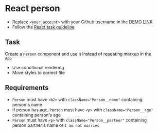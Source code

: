 # React person
- Replace `<your_account>` with your Github username in the [DEMO LINK](https://ik-web.github.io/react_person/)
- Follow the [React task guideline](https://github.com/mate-academy/react_task-guideline#react-tasks-guideline)

## Task
Create a `Person` component and use it instead of repeating markup in the `App`

- Use conditional rendering
- Move styles to correct file

## Requirements
- `Person` must have `<h2>` with `className="Person__name"` containing person's name
- If person has age, `Person` must have `<p>` with `className="Person__age"` containing person's age
- `Person` must have `<p>` with `className="Person__partner"` containing person partner's name or `I am not married`
